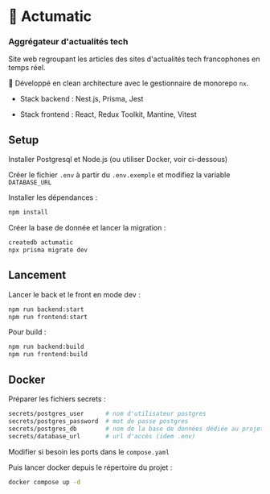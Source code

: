 # 📰 Actumatic

### Aggrégateur d'actualités tech

Site web regroupant les articles des sites d'actualités tech francophones en temps réel.

🌱 Développé en clean architecture avec le gestionnaire de monorepo `nx`.

- Stack backend : Nest.js, Prisma, Jest

- Stack frontend : React, Redux Toolkit, Mantine, Vitest

## Setup

Installer Postgresql et Node.js (ou utiliser Docker, voir ci-dessous)

Créer le fichier `.env` à partir du `.env.exemple` et modifiez la variable `DATABASE_URL`

Installer les dépendances :

```sh
npm install
```

Créer la base de donnée et lancer la migration :

```sh
createdb actumatic
npx prisma migrate dev
```

## Lancement

Lancer le back et le front en mode dev :

```sh
npm run backend:start
npm run frontend:start
```

Pour build :

```sh
npm run backend:build
npm run frontend:build
```

## Docker

Préparer les fichiers secrets :

```sh
secrets/postgres_user      # nom d'utilisateur postgres
secrets/postgres_password  # mot de passe postgres
secrets/postgres_db        # nom de la base de données dédiée au projet
secrets/database_url       # url d'accès (idem .env)
```
Modifier si besoin les ports dans le `compose.yaml`

Puis lancer docker depuis le répertoire du projet :
```sh
docker compose up -d
```
